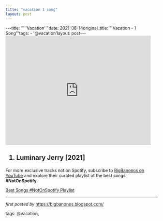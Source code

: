 ```yaml
---
title: "vacation 1 song"
layout: post
---
```

---title: "' 'Vacation''"date: 2021-08-14original_title: "'Vacation - 1 Song'"tags:  - '@vacation'layout: post---<iframe frameborder="0" height="360" src="https://youtube.com/embed/xRYVLHPaoCU" width="480"></iframe><h2><ol><li>Luminary Jerry [2021]</li></ol></h2><!--Subscribe and Playlist Links--><div>    <p>For more exclusive tracks not on Spotify, subscribe to <a href="https://www.youtube.com/@BigBanonos" target="_blank">BigBanonos on YouTube</a> and explore their curated playlist of the best songs <strong>#NotOnSpotify</strong>.</p>    <p><a href="https://www.youtube.com/playlist?list=PLtuNtuTatqI0kFahUCbtbfenC_ET5O_tr" target="_blank">Best Songs #NotOnSpotify Playlist<br /></a></p></div><hr /><p><em>first posted by</em> <a href="https://bigbanonos.blogspot.com/" rel="noopener" target="_new">https://bigbanonos.blogspot.com/</a></p><p>tags: @vacation,</p>